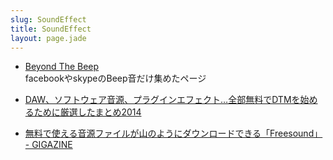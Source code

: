 ```yaml
---
slug: SoundEffect
title: SoundEffect
layout: page.jade
---
```


- [Beyond The Beep](http://beyondthebeep.tumblr.com/)  
  facebookやskypeのBeep音だけ集めたページ

- [DAW、ソフトウェア音源、プラグインエフェクト…全部無料でDTMを始めるために厳選したまとめ2014](http://kohrogi.com/?p=5459)

- [無料で使える音源ファイルが山のようにダウンロードできる「Freesound」 - GIGAZINE](http://gigazine.net/news/20150109-freesound/)
